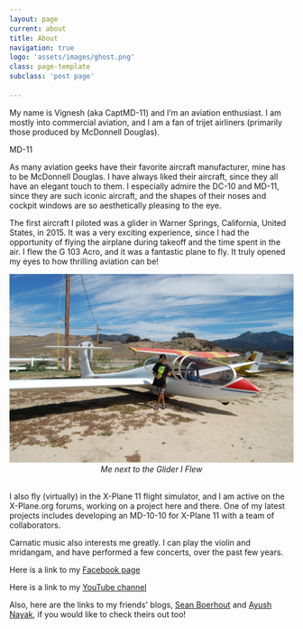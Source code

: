 ```yaml
---
layout: page
current: about
title: About
navigation: true
logo: 'assets/images/ghost.png'
class: page-template
subclass: 'post page'

---
```


My name is Vignesh (aka CaptMD-11) and I’m an aviation enthusiast. I am mostly into commercial aviation, and I am a fan of trijet airliners (primarily those produced by McDonnell Douglas). 

MD-11

As many aviation geeks have their favorite aircraft manufacturer, mine has to be McDonnell Douglas. I have always liked their aircraft, since they all have an elegant touch to them. I especially admire the DC-10 and MD-11, since they are such iconic aircraft, and the shapes of their noses and cockpit windows are so aesthetically pleasing to the eye. 

The first aircraft I piloted was a glider in Warner Springs, California, United States, in 2015. It was a very exciting experience, since I had the opportunity of flying the airplane during takeoff and the time spent in the air. I flew the G 103 Acro, and it was a fantastic plane to fly. It truly opened my eyes to how thrilling aviation can be! 


<img src="me_glider.png" width=700 >
<center><i>Me next to the Glider I Flew</i></center>
<br>

I also fly (virtually) in the X-Plane 11 flight simulator, and I am active on the X-Plane.org forums, working on a project here and there. One of my latest projects includes developing an MD-10-10 for X-Plane 11 with a team of collaborators. 

Carnatic music also interests me greatly. I can play the violin and mridangam, and have performed a few concerts, over the past few years. 

Here is a link to my <a href="https://www.facebook.com/NydhruvaMusic">Facebook page</a>

Here is a link to my <a href="https://www.youtube.com/user/nydhruvas">YouTube channel</a>

Also, here are the links to my friends' blogs, <a href="https://seanboe.github.io/blog/">Sean Boerhout</a> and <a href="https://blog.shad0w.ml">Ayush Nayak</a>, if you would like to check theirs out too! 